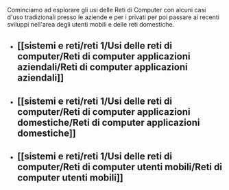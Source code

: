 
Cominciamo ad esplorare gli usi delle Reti di Computer con alcuni casi d'uso tradizionali presso le aziende e per i privati ​​per poi passare ai recenti sviluppi nell'area degli utenti mobili e delle reti domestiche.

  


- ## [[sistemi e reti/reti 1/Usi delle reti di computer/Reti di computer applicazioni aziendali/Reti di computer applicazioni aziendali]]

- ## [[sistemi e reti/reti 1/Usi delle reti di computer/Reti di computer applicazioni domestiche/Reti di computer applicazioni domestiche]]

- ## [[sistemi e reti/reti 1/Usi delle reti di computer/Reti di computer utenti mobili/Reti di computer utenti mobili]]
